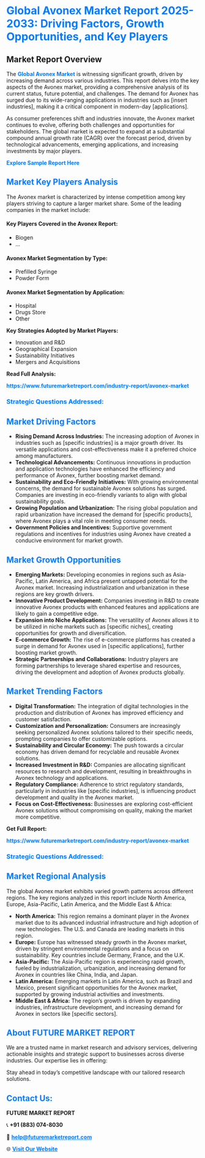 <h1 style="color: #007BFF;">Global Avonex Market Report 2025-2033: Driving Factors, Growth Opportunities, and Key Players</h1>

<section id="overview">
<h2>Market Report Overview</h2>
<p>The <a href="https://www.futuremarketreport.com/industry-report/avonex-market" style="color: #007BFF; text-decoration: none;"><strong>Global Avonex Market</strong></a> is witnessing significant growth, driven by increasing demand across various industries. This report delves into the key aspects of the Avonex market, providing a comprehensive analysis of its current status, future potential, and challenges. The demand for Avonex has surged due to its wide-ranging applications in industries such as [insert industries], making it a critical component in modern-day [applications].</p>
<p>As consumer preferences shift and industries innovate, the Avonex market continues to evolve, offering both challenges and opportunities for stakeholders. The global market is expected to expand at a substantial compound annual growth rate (CAGR) over the forecast period, driven by technological advancements, emerging applications, and increasing investments by major players.</p>
</section>

<section id="overview">
<p><a href="https://www.futuremarketreport.com/request-sample/reportId=110752" style="color: #007BFF; text-decoration: none;"><strong>Explore Sample Report Here</strong></a></p>
</section>

<section id="key-players">
<h2 style="color: #007BFF;">Market Key Players Analysis</h2>
<p>The Avonex market is characterized by intense competition among key players striving to capture a larger market share. Some of the leading companies in the market include:</p>
<h4>Key Players Covered in the Avonex Report:</h4>
<ul><li>Biogen</li><li>...</li></ul>
<h4>Avonex Market Segmentation by Type:</h4>
<ul><li>Prefilled Syringe</li><li>Powder Form</li></ul>

<h4>Avonex Market Segmentation by Application:</h4>
<ul><li>Hospital</li><li>Drugs Store</li><li>Other</li></ul>
<p><strong>Key Strategies Adopted by Market Players:</strong></p>
<ul>
<li>Innovation and R&D</li>
<li>Geographical Expansion</li>
<li>Sustainability Initiatives</li>
<li>Mergers and Acquisitions</li>
</ul>
</section>

<section>
<p><strong>Read Full Analysis: </strong></p><a href="https://www.futuremarketreport.com/industry-report/avonex-market" style="color: #007BFF; text-decoration: none;"><strong>https://www.futuremarketreport.com/industry-report/avonex-market</strong></a>
<h3 style="color: #007BFF;">Strategic Questions Addressed:</h3>
</section>

<section id="driving-factors">
<h2 style="color: #007BFF;">Market Driving Factors</h2>
<ul>
<li><strong>Rising Demand Across Industries:</strong> The increasing adoption of Avonex in industries such as [specific industries] is a major growth driver. Its versatile applications and cost-effectiveness make it a preferred choice among manufacturers.</li>
<li><strong>Technological Advancements:</strong> Continuous innovations in production and application technologies have enhanced the efficiency and performance of Avonex, further boosting market demand.</li>
<li><strong>Sustainability and Eco-Friendly Initiatives:</strong> With growing environmental concerns, the demand for sustainable Avonex solutions has surged. Companies are investing in eco-friendly variants to align with global sustainability goals.</li>
<li><strong>Growing Population and Urbanization:</strong> The rising global population and rapid urbanization have increased the demand for [specific products], where Avonex plays a vital role in meeting consumer needs.</li>
<li><strong>Government Policies and Incentives:</strong> Supportive government regulations and incentives for industries using Avonex have created a conducive environment for market growth.</li>
</ul>
</section>

<section id="growth-opportunities">
<h2 style="color: #007BFF;">Market Growth Opportunities</h2>
<ul>
<li><strong>Emerging Markets:</strong> Developing economies in regions such as Asia-Pacific, Latin America, and Africa present untapped potential for the Avonex market. Increasing industrialization and urbanization in these regions are key growth drivers.</li>
<li><strong>Innovative Product Development:</strong> Companies investing in R&D to create innovative Avonex products with enhanced features and applications are likely to gain a competitive edge.</li>
<li><strong>Expansion into Niche Applications:</strong> The versatility of Avonex allows it to be utilized in niche markets such as [specific niches], creating opportunities for growth and diversification.</li>
<li><strong>E-commerce Growth:</strong> The rise of e-commerce platforms has created a surge in demand for Avonex used in [specific applications], further boosting market growth.</li>
<li><strong>Strategic Partnerships and Collaborations:</strong> Industry players are forming partnerships to leverage shared expertise and resources, driving the development and adoption of Avonex products globally.</li>
</ul>
</section>

<section id="trending-factors">
<h2 style="color: #007BFF;">Market Trending Factors</h2>
<ul>
<li><strong>Digital Transformation:</strong> The integration of digital technologies in the production and distribution of Avonex has improved efficiency and customer satisfaction.</li>
<li><strong>Customization and Personalization:</strong> Consumers are increasingly seeking personalized Avonex solutions tailored to their specific needs, prompting companies to offer customizable options.</li>
<li><strong>Sustainability and Circular Economy:</strong> The push towards a circular economy has driven demand for recyclable and reusable Avonex solutions.</li>
<li><strong>Increased Investment in R&D:</strong> Companies are allocating significant resources to research and development, resulting in breakthroughs in Avonex technology and applications.</li>
<li><strong>Regulatory Compliance:</strong> Adherence to strict regulatory standards, particularly in industries like [specific industries], is influencing product development and quality in the Avonex market.</li>
<li><strong>Focus on Cost-Effectiveness:</strong> Businesses are exploring cost-efficient Avonex solutions without compromising on quality, making the market more competitive.</li>
</ul>
</section>

<section>
<p><strong>Get Full Report: </strong></p><a href="https://www.futuremarketreport.com/industry-report/avonex-market" style="color: #007BFF; text-decoration: none;"><strong>https://www.futuremarketreport.com/industry-report/avonex-market</strong></a>
<h3 style="color: #007BFF;">Strategic Questions Addressed:</h3>
</section>


<section id="regional-analysis">
<h2 style="color: #007BFF;">Market Regional Analysis</h2>
<p>The global Avonex market exhibits varied growth patterns across different regions. The key regions analyzed in this report include North America, Europe, Asia-Pacific, Latin America, and the Middle East & Africa:</p>
<ul>
<li><strong>North America:</strong> This region remains a dominant player in the Avonex market due to its advanced industrial infrastructure and high adoption of new technologies. The U.S. and Canada are leading markets in this region.</li>
<li><strong>Europe:</strong> Europe has witnessed steady growth in the Avonex market, driven by stringent environmental regulations and a focus on sustainability. Key countries include Germany, France, and the U.K.</li>
<li><strong>Asia-Pacific:</strong> The Asia-Pacific region is experiencing rapid growth, fueled by industrialization, urbanization, and increasing demand for Avonex in countries like China, India, and Japan.</li>
<li><strong>Latin America:</strong> Emerging markets in Latin America, such as Brazil and Mexico, present significant opportunities for the Avonex market, supported by growing industrial activities and investments.</li>
<li><strong>Middle East & Africa:</strong> The region’s growth is driven by expanding industries, infrastructure development, and increasing demand for Avonex in sectors like [specific sectors].</li>
</ul>
</section>

<footer>
<h2 style="color: #007BFF;">About FUTURE MARKET REPORT</h2>
<p>We are a trusted name in market research and advisory services, delivering actionable insights and strategic support to businesses across diverse industries. Our expertise lies in offering:</p>

<p>Stay ahead in today’s competitive landscape with our tailored research solutions.</p>

<h2 style="color: #007BFF;">Contact Us:</h2>
<p><strong>FUTURE MARKET REPORT</strong></p>
<p>📞 <strong>+91 (883) 074-8030</strong></p>
<p>📧 <strong><a href="mailto:help@futuremarketreport.com" style="color: #007BFF;">help@futuremarketreport.com</a></strong></p>
<p>🌐 <strong><a href="https://www.futuremarketreport.com/" style="color: #007BFF;">Visit Our Website</a></strong></p>
</footer>